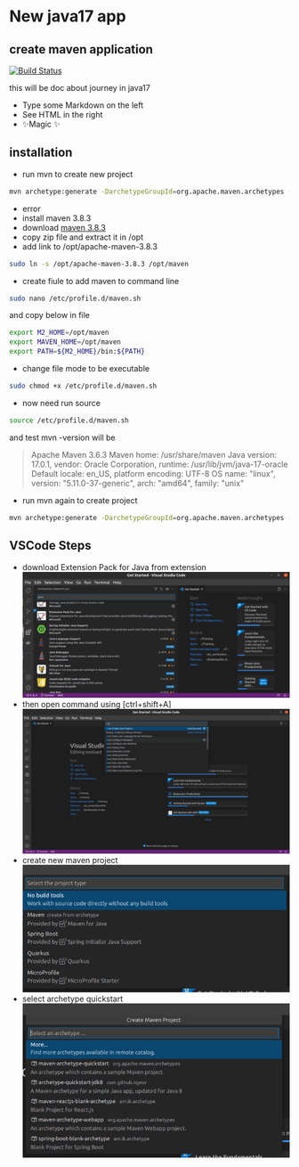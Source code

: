 # New java17 app
## create maven application


[![Build Status](https://travis-ci.org/joemccann/dillinger.svg?branch=master)](https://travis-ci.org/joemccann/dillinger)

this will be doc about journey in java17

- Type some Markdown on the left
- See HTML in the right
- ✨Magic ✨

## installation

- run mvn to create new project
```sh
mvn archetype:generate -DarchetypeGroupId=org.apache.maven.archetypes -DarchetypeArtifactId=maven-archetype-quickstart -DgroupId=com.shajar -DartifactId=demo
```
- error
- install maven 3.8.3
- download  [maven 3.8.3](https://maven.apache.org/download.cgi)
- copy zip file and extract it in /opt
- add link to /opt/apache-maven-3.8.3
```sh
sudo ln -s /opt/apache-maven-3.8.3 /opt/maven
```
- create fiule to add maven to command line
```sh
sudo nano /etc/profile.d/maven.sh
```
and copy below in file
```sh
export M2_HOME=/opt/maven
export MAVEN_HOME=/opt/maven
export PATH=${M2_HOME}/bin:${PATH}
```
- change file mode to be executable 
```sh
sudo chmod +x /etc/profile.d/maven.sh
```
- now need run source 
```sh
source /etc/profile.d/maven.sh
```
and test mvn -version will be 

>Apache Maven 3.6.3
Maven home: /usr/share/maven
Java version: 17.0.1, vendor: Oracle Corporation, runtime: /usr/lib/jvm/java-17-oracle
Default locale: en_US, platform encoding: UTF-8
OS name: "linux", version: "5.11.0-37-generic", arch: "amd64", family: "unix"

- run mvn again to create project
```sh
mvn archetype:generate -DarchetypeGroupId=org.apache.maven.archetypes -DarchetypeArtifactId=maven-archetype-quickstart -DgroupId=com.shajar -DartifactId=demo
```

## VSCode Steps
- download  Extension Pack for Java from extension
![alt text](java_vscode.png "search java in extention")
- then open command using [ctrl+shift+A]
![alt text](vscode_command.png "search java in extention")
- create new maven project
![alt text](maven_vscode.png "search java in extention")
- select archetype quickstart
![alt text](mvn_arch_vscode.png "search java in extention")

